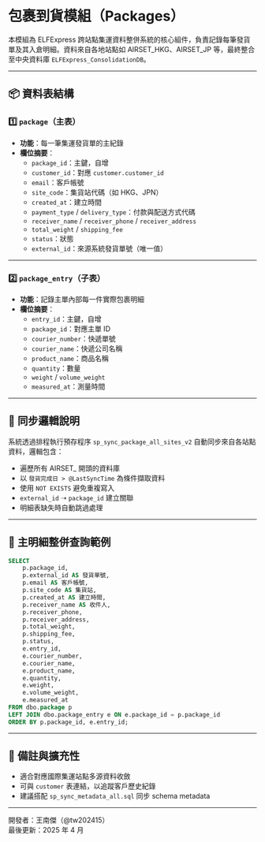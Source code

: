 # 包裹到貨模組（Packages）

本模組為 ELFExpress 跨站點集運資料整併系統的核心組件，負責記錄每筆發貨單及其入倉明細。資料來自各地站點如 AIRSET_HKG、AIRSET_JP 等，最終整合至中央資料庫 `ELFExpress_ConsolidationDB`。

---

## 📦 資料表結構

### 1️⃣ `package`（主表）
- **功能**：每一筆集運發貨單的主紀錄
- **欄位摘要**：
  - `package_id`：主鍵，自增
  - `customer_id`：對應 `customer.customer_id`
  - `email`：客戶帳號
  - `site_code`：集貨站代碼（如 HKG、JPN）
  - `created_at`：建立時間
  - `payment_type` / `delivery_type`：付款與配送方式代碼
  - `receiver_name` / `receiver_phone` / `receiver_address`
  - `total_weight` / `shipping_fee`
  - `status`：狀態
  - `external_id`：來源系統發貨單號（唯一值）

---

### 2️⃣ `package_entry`（子表）
- **功能**：記錄主單內部每一件實際包裹明細
- **欄位摘要**：
  - `entry_id`：主鍵，自增
  - `package_id`：對應主單 ID
  - `courier_number`：快遞單號
  - `courier_name`：快遞公司名稱
  - `product_name`：商品名稱
  - `quantity`：數量
  - `weight` / `volume_weight`
  - `measured_at`：測量時間

---

## 🔁 同步邏輯說明

系統透過排程執行預存程序 `sp_sync_package_all_sites_v2` 自動同步來自各站點資料，邏輯包含：

- 遍歷所有 AIRSET_ 開頭的資料庫
- 以 `發貨完成日 > @LastSyncTime` 為條件擷取資料
- 使用 `NOT EXISTS` 避免重複寫入
- `external_id` ➝ `package_id` 建立關聯
- 明細表缺失時自動跳過處理

---

## 🧩 主明細整併查詢範例

```sql
SELECT
    p.package_id,
    p.external_id AS 發貨單號,
    p.email AS 客戶帳號,
    p.site_code AS 集貨站,
    p.created_at AS 建立時間,
    p.receiver_name AS 收件人,
    p.receiver_phone,
    p.receiver_address,
    p.total_weight,
    p.shipping_fee,
    p.status,
    e.entry_id,
    e.courier_number,
    e.courier_name,
    e.product_name,
    e.quantity,
    e.weight,
    e.volume_weight,
    e.measured_at
FROM dbo.package p
LEFT JOIN dbo.package_entry e ON e.package_id = p.package_id
ORDER BY p.package_id, e.entry_id;
```

---

## 📌 備註與擴充性
- 適合對應國際集運站點多源資料收斂
- 可與 `customer` 表連結，以追蹤客戶歷史紀錄
- 建議搭配 `sp_sync_metadata_all.sql` 同步 schema metadata

---

開發者：王南傑（@tw202415）  
最後更新：2025 年 4 月
